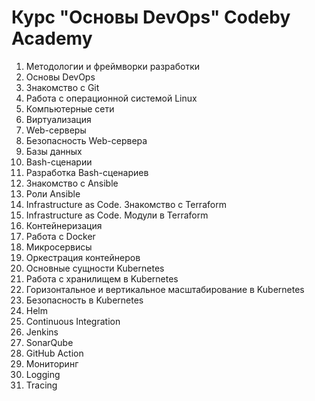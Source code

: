# Курс "Основы DevOps" Codeby Academy

1. Методологии и фреймворки разработки  
2. Основы DevOps  
3. Знакомство с Git  
4. Работа с операционной системой Linux  
5. Компьютерные сети  
6. Виртуализация  
7. Web-серверы  
8. Безопасность Web-сервера  
9. Базы данных  
10. Bash-сценарии  
11. Разработка Bash-сценариев  
12. Знакомство с Ansible  
13. Роли Ansible  
14. Infrastructure as Code. Знакомство с Terraform  
15. Infrastructure as Code. Модули в Terraform  
16. Контейнеризация  
17. Работа с Docker  
18. Микросервисы  
19. Оркестрация контейнеров  
20. Основные сущности Kubernetes  
21. Работа с хранилищем в Kubernetes  
22. Горизонтальное и вертикальное масштабирование в Kubernetes  
23. Безопасность в Kubernetes  
24. Helm  
25. Continuous Integration  
26. Jenkins  
27. SonarQube  
28. GitHub Action  
29. Мониторинг  
30. Logging  
31. Tracing 
